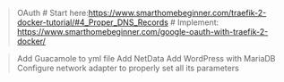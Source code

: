 > OAuth
    # Start here:https://www.smarthomebeginner.com/traefik-2-docker-tutorial/#4_Proper_DNS_Records
    # Implement: https://www.smarthomebeginner.com/google-oauth-with-traefik-2-docker/

> Add Guacamole to yml file
> Add NetData
> Add WordPress with MariaDB
> Configure network adapter to properly set all its parameters